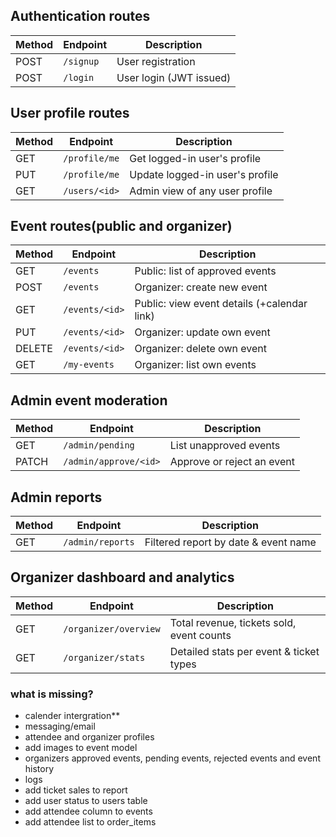 ## Authentication routes

| Method | Endpoint  | Description             |
| ------ | --------- | ----------------------- |
| POST   | `/signup` | User registration       |
| POST   | `/login`  | User login (JWT issued) |

## User profile routes

| Method | Endpoint      | Description                     |
| ------ | ------------- | ------------------------------- |
| GET    | `/profile/me` | Get logged-in user's profile    |
| PUT    | `/profile/me` | Update logged-in user's profile |
| GET    | `/users/<id>` | Admin view of any user profile  |

## Event routes(public and organizer)

| Method | Endpoint       | Description                                 |
| ------ | -------------- | ------------------------------------------- |
| GET    | `/events`      | Public: list of approved events             |
| POST   | `/events`      | Organizer: create new event                 |
| GET    | `/events/<id>` | Public: view event details (+calendar link) |
| PUT    | `/events/<id>` | Organizer: update own event                 |
| DELETE | `/events/<id>` | Organizer: delete own event                 |
| GET    | `/my-events`   | Organizer: list own events                  |

## Admin event moderation

| Method | Endpoint              | Description                |
| ------ | --------------------- | -------------------------- |
| GET    | `/admin/pending`      | List unapproved events     |
| PATCH  | `/admin/approve/<id>` | Approve or reject an event |

## Admin reports

| Method | Endpoint         | Description                          |
| ------ | ---------------- | ------------------------------------ |
| GET    | `/admin/reports` | Filtered report by date & event name |

## Organizer dashboard and analytics

| Method | Endpoint              | Description                               |
| ------ | --------------------- | ----------------------------------------- |
| GET    | `/organizer/overview` | Total revenue, tickets sold, event counts |
| GET    | `/organizer/stats`    | Detailed stats per event & ticket types   |

### what is missing?

- calender intergration\*\*
- messaging/email
- attendee and organizer profiles
- add images to event model
- organizers approved events, pending events, rejected events and event history
- logs
- add ticket sales to report
- add user status to users table
- add attendee column to events
- add attendee list to order_items
